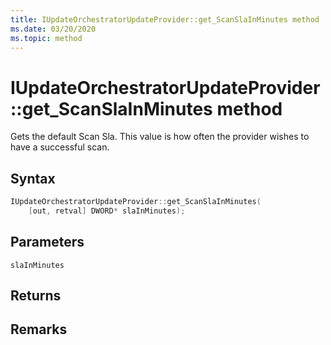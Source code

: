 ```yaml
---
title: IUpdateOrchestratorUpdateProvider::get_ScanSlaInMinutes method
ms.date: 03/20/2020
ms.topic: method
---
```


# IUpdateOrchestratorUpdateProvider::get_ScanSlaInMinutes method
Gets the default Scan Sla. This value is how often the provider wishes to have a successful scan.

## Syntax
```cpp
IUpdateOrchestratorUpdateProvider::get_ScanSlaInMinutes(
    [out, retval] DWORD* slaInMinutes);
```
## Parameters

`slaInMinutes`


## Returns


## Remarks
